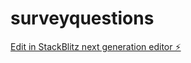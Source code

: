 # surveyquestions

[Edit in StackBlitz next generation editor ⚡️](https://stackblitz.com/~/github.com/dominicwhyte/surveyquestions)